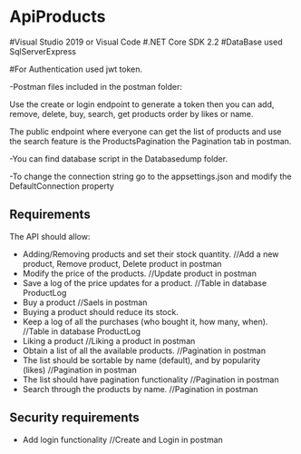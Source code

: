 # ApiProducts

#Visual Studio 2019 or Visual Code
#.NET Core SDK 2.2 
#DataBase used SqlServerExpress

#For Authentication used jwt token.

-Postman files included in the postman folder:

  Use the create or login endpoint to generate a token then you can add, remove, delete, buy, search, get products order by likes or name.
  
  The public endpoint where everyone can get the list of products and use the search feature is the ProductsPagination the Pagination tab in postman.

-You can find database script in the Databasedump folder.

-To change the connection string go to the appsettings.json and modify the DefaultConnection property

 ## Requirements
The API should allow:
* Adding/Removing products and set their stock quantity.           //Add a new product, Remove product, Delete product in postman
* Modify the price of the products.                                //Update product in postman
* Save a log of the price updates for a product.                   //Table in database ProductLog
* Buy a product                                                    //Saels in postman
* Buying a product should reduce its stock.
* Keep a log of all the purchases (who bought it, how many, when). //Table in database ProductLog
* Liking a product                                                 //Liking a product in postman
* Obtain a list of all the available products.                     //Pagination in postman
* The list should be sortable by name (default), and by popularity (likes) //Pagination in postman
* The list should have pagination functionality                    //Pagination in postman
* Search through the products by name.                             //Pagination in postman

## Security requirements
* Add login functionality //Create and Login in postman
